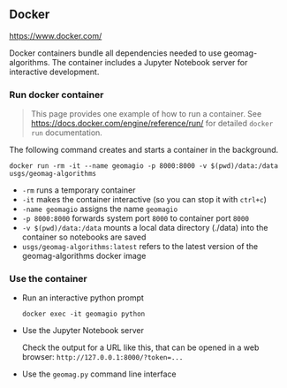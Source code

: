 ## Docker

https://www.docker.com/

Docker containers bundle all dependencies needed to use geomag-algorithms.
The container includes a Jupyter Notebook server for interactive development.

### Run docker container

> This page provides one example of how to run a container. See https://docs.docker.com/engine/reference/run/ for detailed `docker run` documentation.

The following command creates and starts a container in the background.

    docker run -rm -it --name geomagio -p 8000:8000 -v $(pwd)/data:/data usgs/geomag-algorithms

- `-rm` runs a temporary container
- `-it` makes the container interactive (so you can stop it with `ctrl+c`)
- `-name geomagio` assigns the name `geomagio`
- `-p 8000:8000` forwards system port `8000` to container port `8000`
- `-v $(pwd)/data:/data` mounts a local data directory (./data) into the container so notebooks are saved
- `usgs/geomag-algorithms:latest` refers to the
  latest version of the geomag-algorithms docker image

### Use the container

- Run an interactive python prompt


      docker exec -it geomagio python

- Use the Jupyter Notebook server

  Check the output for a URL like this, that can be opened in a web browser: `http://127.0.0.1:8000/?token=...`

- Use the `geomag.py` command line interface

      docker exec -it geomagio geomag.py \
          --inchannels H E Z F \
          --input edge \
          --interval minute \
          --observatory BOU \
          --output iaga2002 \
          --output-stdout \
          --starttime 2016-07-04T00:00:00Z \
          --endtime 2016-07-04T23:59:00Z

- Stop a running container:

  Press `Ctrl+C` and follow prompts to stop the container.

### Build container

Docker images are built using the `Dockerfile` at the root of this project.

    docker build -t usgs/geomag-algorithms:TAG .
